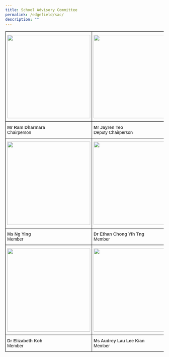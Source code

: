 ```yaml
---
title: School Advisory Committee
permalink: /edgefield/sac/
description: ""
---
```

<style type="text/css">
.tg  {border-collapse:collapse;border-spacing:0;}
.tg td{border-color:black;border-style:solid;border-width:1px;font-family:Arial, sans-serif;font-size:14px;
  overflow:hidden;padding:10px 5px;word-break:normal;}
.tg th{border-color:black;border-style:solid;border-width:1px;font-family:Arial, sans-serif;font-size:14px;
  font-weight:normal;overflow:hidden;padding:10px 5px;word-break:normal;}
.tg .tg-0lax{text-align:left;vertical-align:top}
</style>
<table class="tg">
<thead>
  <tr>
    <th class="tg-0lax"><img width="264" src="https://www.edgefieldsec.moe.edu.sg/images/sac%20chairperson.png"></th>
    <th class="tg-0lax"><img width="264" src="https://www.edgefieldsec.moe.edu.sg/images/sac%20depchair.png"></th>
    <th class="tg-0lax"><img height="264" width="264" alt="Image" src="https://www.edgefieldsec.moe.edu.sg/images/mr-lee.png"></th>
  </tr>
</thead>
<tbody>
  <tr>
    <td class="tg-0lax"><span style="font-weight:600;color:#484848">Mr Ram Dharmara</span><br>Chairperson</td>
    <td class="tg-0lax"><span style="font-weight:600;color:#484848">Mr Jayren Teo</span><br>Deputy Chairperson</td>
    <td class="tg-0lax"><span style="font-weight:600;color:#484848">Mr Lee Peck Ping</span><br>Secretary</td>
  </tr>
  <tr>
    <td class="tg-0lax"><img width="264" src="https://www.edgefieldsec.moe.edu.sg/images/sac-m1.png"></td>
    <td class="tg-0lax"><img width="264" src="https://www.edgefieldsec.moe.edu.sg/images/sac-m2.png"></td>
    <td class="tg-0lax"><img height="264" width="264" alt="Image" src="https://www.edgefieldsec.moe.edu.sg/images/sac-m3.png"></td>
  </tr>
  <tr>
    <td class="tg-0lax"><span style="font-weight:600;color:#484848">Ms Ng Ying</span><br>Member</td>
    <td class="tg-0lax"><span style="font-weight:600;color:#484848">Dr Ethan Chong Yih Tng</span><br>Member</td>
    <td class="tg-0lax"><span style="font-weight:600;color:#484848">Dr Trivina Kang</span><br>Member</td>
  </tr>
  <tr>
    <td class="tg-0lax"><img width="264" src="https://www.edgefieldsec.moe.edu.sg/images/sac-m4.png"></td>
    <td class="tg-0lax"><img width="264" src="https://www.edgefieldsec.moe.edu.sg/images/sac-m5.png"></td>
    <td class="tg-0lax"> </td>
  </tr>
  <tr>
    <td class="tg-0lax"><span style="font-weight:600;color:#484848">Dr Elizabeth Koh</span><br>Member</td>
    <td class="tg-0lax"><span style="font-weight:600;color:#484848">Ms Audrey Lau Lee Kian</span><br>Member</td>
    <td class="tg-0lax"> </td>
  </tr>
</tbody>
</table>